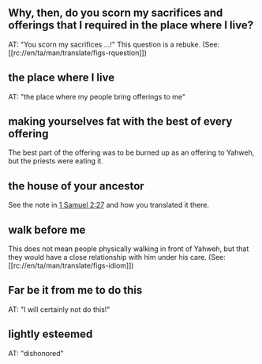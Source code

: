 ## Why, then, do you scorn my sacrifices and offerings that I required in the place where I live? ##

AT: "You scorn my sacrifices ...!" This question is a rebuke.  (See: [[rc://en/ta/man/translate/figs-rquestion]])

## the place where I live ##

AT: "the place where my people bring offerings to me"

## making yourselves fat with the best of every offering ##

The best part of the offering was to be burned up as an offering to Yahweh, but the priests were eating it.

## the house of your ancestor ##

See the note in [1 Samuel 2:27](./27.md) and how you translated it there.

## walk before me ##

This does not mean people physically walking in front of Yahweh, but that they would have a close relationship with him under his care.  (See: [[rc://en/ta/man/translate/figs-idiom]])

## Far be it from me to do this ##

AT: "I will certainly not do this!"

## lightly esteemed ##

AT: "dishonored"